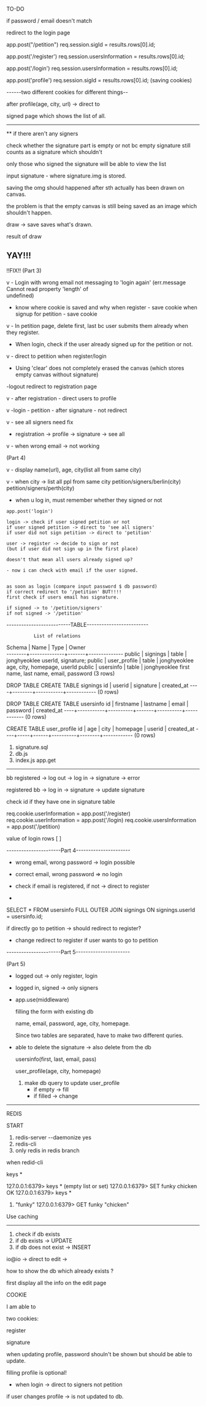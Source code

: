 TO-DO

if password / email doesn't match 

redirect to the login page


<COOKIES>
app.post("/petition")
req.session.sigId = results.rows[0].id;

app.post('/register')
req.session.usersInformation = results.rows[0].id;

app.post('/login')
req.session.usersInformation = results.rows[0].id;

app.post('profile')
req.session.sigId = results.rows[0].id;
(saving cookies)

------two different cookies for different things--

after profile(age, city, url) -> direct to

signed page which shows the list of all.

---------------------------------------------------
** if there aren't any signers

check whether the signature part is empty or not
bc empty signature still counts as a signature
which shouldn't

only those who signed the signature will be able to
view the list

input signature - where signature.img is stored.

saving the omg should happened after sth 
actually has been drawn on canvas.

the problem is that the empty canvas is still being
saved as an image which shouldn't happen.


draw -> save 
saves what's drawn.

result of draw

YAY!!!
---------------------------------------------------
!!FIX!! (Part 3)

  v - Login with wrong email not messaging to 
	'login again'
	(err.message Cannot read property 'length' of 	
	undefined)

  - know where cookie is saved and why
	when register - save cookie
	when signup for petition - save cookie

  v - In petition page, delete first, last bc user 
	submits them already when they register.

  - When login, check if the user already signed up
	for the petition or not.

  v - direct to petition when register/login

  - Using 'clear' does not completely erased the canvas
	(which stores empty canvas without signature)

  -logout redirect to registration page

  v - after registration - direct users to profile

  v -login - petition - after signature - not redirect

  v - see all signers need fix

  - registration -> profile -> signature -> see all  

  v - when wrong email -> not working


(Part 4)

  v - display name(url), age, city(list all from same city)

  v - when city -> list all ppl from same city
	petition/signers/berlin(city)
	petition/signers/perth(city)

  - when u log in, must remember whether they signed or not
<Change the query that retrieves information from the users table by email address so that it also gets data from the signatures table. Thus you will be able to know whether the user has signed the petition or not as soon as they log in.>

	app.post('login')

	login -> check if user signed petition or not
	if user signed petition -> direct to 'see all signers'
	if user did not sign petition -> direct to 'petition'

	user -> register -> decide to sign or not 
	(but if user did not sign up in the first place)

	doesn't that mean all users already signed up?

	- now i can check with email if the user signed.

	
	as soon as login (compare input password $ db password)
	if correct redirect to '/petition' BUT!!!!
	first check if users email has signature.

	if signed -> to '/petition/signers'
	if not signed -> '/petition'


--------------------------TABLE-------------------------

              List of relations
 Schema |     Name     | Type  |    Owner     
--------+--------------+-------+--------------
 public | signings     | table | jonghyeoklee   userId, signature;
 public | user_profile | table | jonghyeoklee   age, city, homepage, userId
 public | usersinfo    | table | jonghyeoklee   first name, last name, email, password
(3 rows)


DROP TABLE
CREATE TABLE signings
 id | userid | signature | created_at 
----+--------+-----------+------------
(0 rows)

DROP TABLE
CREATE TABLE usersinfo
 id | firstname | lastname | email | password | created_at 
----+-----------+----------+-------+----------+------------
(0 rows)

CREATE TABLE user_profile
 id | age | city | homepage | userid | created_at 
----+-----+------+----------+--------+------------
(0 rows)

1. signature.sql
2. db.js
3. index.js app.get

---------------------------------------------------------

 bb registered -> log out -> log in -> signature -> error

 registered bb -> log in -> signature -> update signature


check id if they have one in signature table

req.cookie.userInformation = app.post('/register)
req.cookie.userInformation = app.post('/login)
req.cookie.usersInformation = app.post('/petition)

value of login rows [ ]

----------------------Part 4----------------------

  - wrong email, wrong password -> login possible
  - correct email, wrong password => no login

  - check if email is registered, if not -> direct to register
  - 

SELECT * FROM usersinfo FULL OUTER JOIN signings ON signings.userId = usersinfo.id;


if directly go to petition -> should redirect to register?

- change redirect to register if user wants to go to petition


----------------------Part 5----------------------

(Part 5)

  - logged out -> only register, login

  - logged in, signed -> only signers

  - app.use(middleware)

    filling the form with existing db

    name, email, password, age, city, homepage.

    Since two tables are separated, have to make two different quries.

- able to delete the signature -> also delete from the db

  usersinfo(first, last, email, pass)

  user_profile(age, city, homepage)

  1. make db query to update user_profile 
     - if empty -> fill
     - if filled -> change

------------------------------------------------------------------------------------------

REDIS

START

1. redis-server --daemonize yes
2. redis-cli
3. only redis in redis branch



when redid-cli

keys * 

127.0.0.1:6379> keys *
(empty list or set)
127.0.0.1:6379> SET funky chicken
OK
127.0.0.1:6379> keys *
1) "funky"
127.0.0.1:6379> GET funky
"chicken"

Use caching 

------------------------------------------------------------------------------------------

1. check if db exists
2. if db exists -> UPDATE
3. if db does not exist -> INSERT



io@io -> direct to edit -> 

how to show the db which already exists ?

first display all the info on the edit page

COOKIE 

I am able to 



two cookies:

register 

signature



when updating profile, password shouln't be shown but should be able to update.

filling profile is optional!

- when login -> direct to signers not petition

if user changes profile -> is not updated to db.

